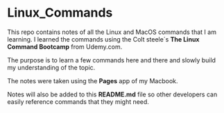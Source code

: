 # Linux_Commands

This repo contains notes of all the Linux and MacOS commands that I am learning.
I learned the commands using the Colt steele´s **The Linux Command Bootcamp** from Udemy.com.

The purpose is to learn a few commands here and there and slowly build my understanding of the topic.

The notes were taken using the **Pages** app of my Macbook.

Notes will also be added to this **README.md** file so other developers can easily reference commands that they might need.

